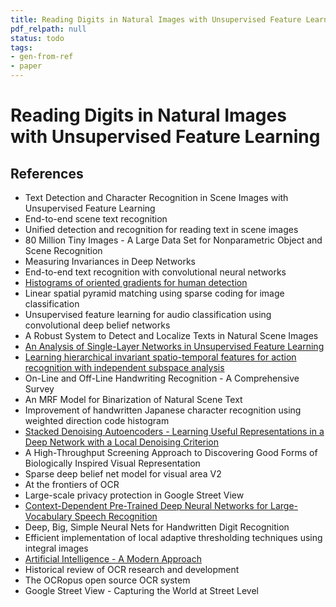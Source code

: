 ```yaml
---
title: Reading Digits in Natural Images with Unsupervised Feature Learning
pdf_relpath: null
status: todo
tags:
- gen-from-ref
- paper
---
```


# Reading Digits in Natural Images with Unsupervised Feature Learning

## References

- Text Detection and Character Recognition in Scene Images with Unsupervised Feature Learning
- End-to-end scene text recognition
- Unified detection and recognition for reading text in scene images
- 80 Million Tiny Images - A Large Data Set for Nonparametric Object and Scene Recognition
- Measuring Invariances in Deep Networks
- End-to-end text recognition with convolutional neural networks
- [Histograms of oriented gradients for human detection](./histograms-of-oriented-gradients-for-human-detection.md)
- Linear spatial pyramid matching using sparse coding for image classification
- Unsupervised feature learning for audio classification using convolutional deep belief networks
- A Robust System to Detect and Localize Texts in Natural Scene Images
- [An Analysis of Single-Layer Networks in Unsupervised Feature Learning](./an-analysis-of-single-layer-networks-in-unsupervised-feature-learning.md)
- [Learning hierarchical invariant spatio-temporal features for action recognition with independent subspace analysis](./learning-hierarchical-invariant-spatio-temporal-features-for-action-recognition-with-independent-subspace-analysis.md)
- On-Line and Off-Line Handwriting Recognition - A Comprehensive Survey
- An MRF Model for Binarization of Natural Scene Text
- Improvement of handwritten Japanese character recognition using weighted direction code histogram
- [Stacked Denoising Autoencoders - Learning Useful Representations in a Deep Network with a Local Denoising Criterion](./stacked-denoising-autoencoders-learning-useful-representations-in-a-deep-network-with-a-local-denoising-criterion.md)
- A High-Throughput Screening Approach to Discovering Good Forms of Biologically Inspired Visual Representation
- Sparse deep belief net model for visual area V2
- At the frontiers of OCR
- Large-scale privacy protection in Google Street View
- [Context-Dependent Pre-Trained Deep Neural Networks for Large-Vocabulary Speech Recognition](./context-dependent-pre-trained-deep-neural-networks-for-large-vocabulary-speech-recognition.md)
- Deep, Big, Simple Neural Nets for Handwritten Digit Recognition
- Efficient implementation of local adaptive thresholding techniques using integral images
- [Artificial Intelligence - A Modern Approach](./artificial-intelligence-a-modern-approach.md)
- Historical review of OCR research and development
- The OCRopus open source OCR system
- Google Street View - Capturing the World at Street Level
